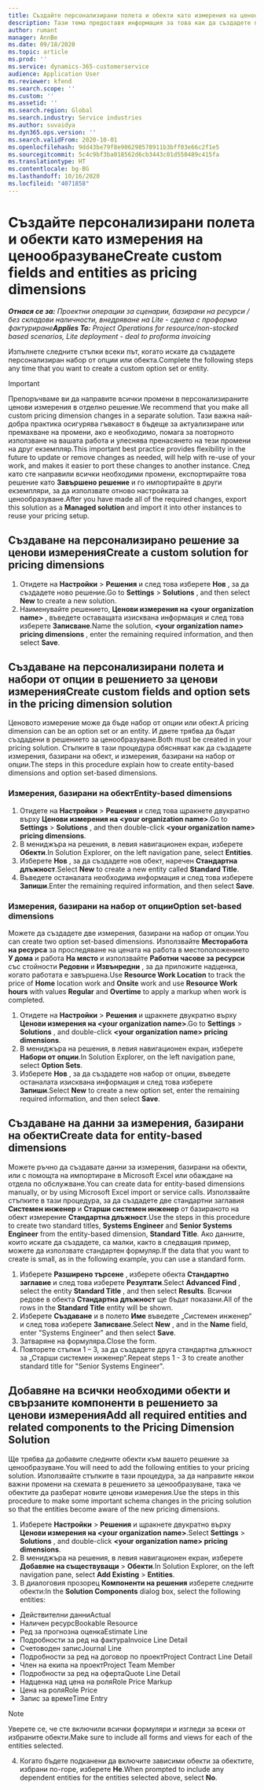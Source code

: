 ```yaml
---
title: Създайте персонализирани полета и обекти като измерения на ценообразуване
description: Тази тема предоставя информация за това как да създадете персонализирани набори от опции или обекти.
author: rumant
manager: AnnBe
ms.date: 09/18/2020
ms.topic: article
ms.prod: ''
ms.service: dynamics-365-customerservice
audience: Application User
ms.reviewer: kfend
ms.search.scope: ''
ms.custom: ''
ms.assetid: ''
ms.search.region: Global
ms.search.industry: Service industries
ms.author: suvaidya
ms.dyn365.ops.version: ''
ms.search.validFrom: 2020-10-01
ms.openlocfilehash: 9dd43be79f8e906298578911b3bff03e66c2f1e5
ms.sourcegitcommit: 5c4c9bf3ba018562d6cb3443c01d550489c415fa
ms.translationtype: HT
ms.contentlocale: bg-BG
ms.lasthandoff: 10/16/2020
ms.locfileid: "4071858"
---
```

# <a name="create-custom-fields-and-entities-as-pricing-dimensions"></a><span data-ttu-id="51a21-103">Създайте персонализирани полета и обекти като измерения на ценообразуване</span><span class="sxs-lookup"><span data-stu-id="51a21-103">Create custom fields and entities as pricing dimensions</span></span>

<span data-ttu-id="51a21-104">_**Отнася се за:** Проектни операции за сценарии, базирани на ресурси / без складови наличности, внедряване на Lite - сделка с проформа фактуриране_</span><span class="sxs-lookup"><span data-stu-id="51a21-104">_**Applies To:** Project Operations for resource/non-stocked based scenarios, Lite deployment - deal to proforma invoicing_</span></span>

<span data-ttu-id="51a21-105">Изпълнете следните стъпки всеки път, когато искате да създадете персонализиран набор от опции или обекта.</span><span class="sxs-lookup"><span data-stu-id="51a21-105">Complete the following steps any time that you want to create a custom option set or entity.</span></span>

> [!IMPORTANT]
> <span data-ttu-id="51a21-106">Препоръчваме ви да направите всички промени в персонализираните ценови измерения в отделно решение.</span><span class="sxs-lookup"><span data-stu-id="51a21-106">We recommend that you make all custom pricing dimension changes in a separate solution.</span></span> <span data-ttu-id="51a21-107">Тази важна най-добра практика осигурява гъвкавост в бъдеще за актуализиране или премахване на промени, ако е необходимо, помага за повторното използване на вашата работа и улеснява пренасянето на тези промени на друг екземпляр.</span><span class="sxs-lookup"><span data-stu-id="51a21-107">This important best practice provides flexibility in the future to update or remove changes as needed, will help with re-use of your work, and makes it easier to port these changes to another instance.</span></span> <span data-ttu-id="51a21-108">След като сте направили всички необходими промени, експортирайте това решение като **Завършено решение** и го импортирайте в други екземпляри, за да използвате отново настройката за ценообразуване.</span><span class="sxs-lookup"><span data-stu-id="51a21-108">After you have made all of the required changes, export this solution as a **Managed solution** and import it into other instances to reuse your pricing setup.</span></span>


## <a name="create-a-custom-solution-for-pricing-dimensions"></a><span data-ttu-id="51a21-109">Създаване на персонализирано решение за ценови измерения</span><span class="sxs-lookup"><span data-stu-id="51a21-109">Create a custom solution for pricing dimensions</span></span>
1. <span data-ttu-id="51a21-110">Отидете на **Настройки** > **Решения** и след това изберете **Нов** , за да създадете ново решение.</span><span class="sxs-lookup"><span data-stu-id="51a21-110">Go to **Settings** > **Solutions** , and then select **New** to create a new solution.</span></span> 
2. <span data-ttu-id="51a21-111">Наименувайте решението, **Ценови измерения на \<your organization name>** , въведете оставащата изисквана информация и след това изберете **Записване**.</span><span class="sxs-lookup"><span data-stu-id="51a21-111">Name the solution, **\<your organization name> pricing dimensions** , enter the remaining required information, and then select **Save**.</span></span>
  
## <a name="create-custom-fields-and-option-sets-in-the-pricing-dimension-solution"></a><span data-ttu-id="51a21-112">Създаване на персонализирани полета и набори от опции в решението за ценови измерения</span><span class="sxs-lookup"><span data-stu-id="51a21-112">Create custom fields and option sets in the pricing dimension solution</span></span>

<span data-ttu-id="51a21-113">Ценовото измерение може да бъде набор от опции или обект.</span><span class="sxs-lookup"><span data-stu-id="51a21-113">A pricing dimension can be an option set or an entity.</span></span> <span data-ttu-id="51a21-114">И двете трябва да бъдат създадени в решението за ценообразуване.</span><span class="sxs-lookup"><span data-stu-id="51a21-114">Both must be created in your pricing solution.</span></span> <span data-ttu-id="51a21-115">Стъпките в тази процедура обясняват как да създадете измерения, базирани на обект, и измерения, базирани на набор от опции.</span><span class="sxs-lookup"><span data-stu-id="51a21-115">The steps in this procedure explain how to create entity-based dimensions and option set-based dimensions.</span></span>

### <a name="entity-based-dimensions"></a><span data-ttu-id="51a21-116">Измерения, базирани на обект</span><span class="sxs-lookup"><span data-stu-id="51a21-116">Entity-based dimensions</span></span>

1. <span data-ttu-id="51a21-117">Отидете на **Настройки** > **Решения** и след това щракнете двукратно върху **Ценови измерения на \<your organization name>**.</span><span class="sxs-lookup"><span data-stu-id="51a21-117">Go to **Settings** > **Solutions** , and then double-click **\<your organization name> pricing dimensions**.</span></span>
2. <span data-ttu-id="51a21-118">В мениджъра на решения, в левия навигационен екран, изберете **Обекти**.</span><span class="sxs-lookup"><span data-stu-id="51a21-118">In Solution Explorer, on the left navigation pane, select **Entities**.</span></span>
3. <span data-ttu-id="51a21-119">Изберете **Нов** , за да създадете нов обект, наречен **Стандартна длъжност**.</span><span class="sxs-lookup"><span data-stu-id="51a21-119">Select **New** to create a new entity called **Standard Title**.</span></span> 
4. <span data-ttu-id="51a21-120">Въведете останалата необходима информация и след това изберете **Запиши**.</span><span class="sxs-lookup"><span data-stu-id="51a21-120">Enter the remaining required information, and then select **Save**.</span></span>


### <a name="option-set-based-dimensions"></a><span data-ttu-id="51a21-121">Измерения, базирани на набор от опции</span><span class="sxs-lookup"><span data-stu-id="51a21-121">Option set-based dimensions</span></span> 
<span data-ttu-id="51a21-122">Можете да създадете две измерения, базирани на набор от опции.</span><span class="sxs-lookup"><span data-stu-id="51a21-122">You can create two option set-based dimensions.</span></span> <span data-ttu-id="51a21-123">Използвайте **Месторабота на ресурса** за проследяване на цената на работа в местоположението **У дома** и работа **На място** и използвайте **Работни часове за ресурси** със стойности **Редовни** и **Извънредни** , за да приложите надценка, когато работата е завършена.</span><span class="sxs-lookup"><span data-stu-id="51a21-123">Use **Resource Work Location** to track the price of **Home** location work and **Onsite** work and use **Resource Work hours** with values **Regular** and **Overtime** to apply a markup when work is completed.</span></span>


1. <span data-ttu-id="51a21-124">Отидете на **Настройки** > **Решения** и щракнете двукратно върху **Ценови измерения на \<your organization name>**.</span><span class="sxs-lookup"><span data-stu-id="51a21-124">Go to **Settings** > **Solutions** , and double-click  **\<your organization name> pricing dimensions**.</span></span> 
2. <span data-ttu-id="51a21-125">В мениджъра на решения, в левия навигационен екран, изберете **Набори от опции**.</span><span class="sxs-lookup"><span data-stu-id="51a21-125">In Solution Explorer, on the left navigation pane, select  **Option Sets**.</span></span> 
3. <span data-ttu-id="51a21-126">Изберете **Нов** , за да създадете нов набор от опции, въведете останалата изисквана информация и след това изберете **Запиши**.</span><span class="sxs-lookup"><span data-stu-id="51a21-126">Select **New** to create a new option set, enter the remaining required information, and then select **Save**.</span></span>

## <a name="create-data-for-entity-based-dimensions"></a><span data-ttu-id="51a21-127">Създаване на данни за измерения, базирани на обекти</span><span class="sxs-lookup"><span data-stu-id="51a21-127">Create data for entity-based dimensions</span></span>

<span data-ttu-id="51a21-128">Можете ръчно да създавате данни за измерения, базирани на обекти, или с помощта на импортиране в Microsoft Excel или обаждане на отдела по обслужване.</span><span class="sxs-lookup"><span data-stu-id="51a21-128">You can create data for entity-based dimensions manually, or by using Microsoft Excel import or service calls.</span></span> <span data-ttu-id="51a21-129">Използвайте стъпките в тази процедура, за да създадете две стандартни заглавия **Системен инженер** и **Старши системен инженер** от базираното на обект измерение **Стандартна длъжност**.</span><span class="sxs-lookup"><span data-stu-id="51a21-129">Use the steps in this procedure to create two standard titles, **Systems Engineer** and **Senior Systems Engineer** from the entity-based dimension, **Standard Title**.</span></span> <span data-ttu-id="51a21-130">Ако данните, които искате да създадете, са малки, както в следващия пример, можете да използвате стандартен формуляр.</span><span class="sxs-lookup"><span data-stu-id="51a21-130">If the data that you want to create is small, as in the following example, you can use a standard form.</span></span>

1. <span data-ttu-id="51a21-131">Изберете **Разширено търсене** , изберете обекта **Стандартно заглавие** и след това изберете **Резултати**.</span><span class="sxs-lookup"><span data-stu-id="51a21-131">Select **Advanced Find** , select the entity **Standard Title** , and then select **Results**.</span></span> <span data-ttu-id="51a21-132">Всички редове в обекта **Стандартна длъжност** ще бъдат показани.</span><span class="sxs-lookup"><span data-stu-id="51a21-132">All of the rows in the **Standard Title** entity will be shown.</span></span>
2. <span data-ttu-id="51a21-133">Изберете **Създаване** и в полето **Име** въведете „Системен инженер“ и след това изберете **Записване**.</span><span class="sxs-lookup"><span data-stu-id="51a21-133">Select **New** , and in the **Name** field, enter "Systems Engineer" and then select **Save**.</span></span>
3. <span data-ttu-id="51a21-134">Затваряне на формуляра.</span><span class="sxs-lookup"><span data-stu-id="51a21-134">Close the form.</span></span> 
4. <span data-ttu-id="51a21-135">Повторете стъпки 1 – 3, за да създадете друга стандартна длъжност за „Старши системен инженер“.</span><span class="sxs-lookup"><span data-stu-id="51a21-135">Repeat steps 1 - 3 to create another standard title for "Senior Systems Engineer".</span></span>

## <a name="add-all-required-entities-and-related-components-to-the-pricing-dimension-solution"></a><span data-ttu-id="51a21-136">Добавяне на всички необходими обекти и свързаните компоненти в решението за ценови измерения</span><span class="sxs-lookup"><span data-stu-id="51a21-136">Add all required entities and related components to the Pricing Dimension Solution</span></span>
<span data-ttu-id="51a21-137">Ще трябва да добавите следните обекти към вашето решение за ценообразуване.</span><span class="sxs-lookup"><span data-stu-id="51a21-137">You will need to add the following entities to your pricing solution.</span></span> <span data-ttu-id="51a21-138">Използвайте стъпките в тази процедура, за да направите някои важни промени на схемата в решението за ценообразуване, така че обектите да разберат новите ценови измерения.</span><span class="sxs-lookup"><span data-stu-id="51a21-138">Use the steps in this procedure to make some important schema changes in the pricing solution so that the entities become aware of the new pricing dimensions.</span></span>

1. <span data-ttu-id="51a21-139">Изберете **Настройки** > **Решения** и щракнете двукратно върху **Ценови измерения на \<your organization name>**.</span><span class="sxs-lookup"><span data-stu-id="51a21-139">Select **Settings** > **Solutions** , and double-click **\<your organization name> pricing dimensions**.</span></span> 
2. <span data-ttu-id="51a21-140">В мениджъра на решения, в левия навигационен екран, изберете **Добавяне на съществуващи**  >  **Обекти**.</span><span class="sxs-lookup"><span data-stu-id="51a21-140">In Solution Explorer, on the left navigation pane, select **Add Existing** > **Entities**.</span></span>
3. <span data-ttu-id="51a21-141">В диалоговия прозорец **Компоненти на решения** изберете следните обекти:</span><span class="sxs-lookup"><span data-stu-id="51a21-141">In the **Solution Components** dialog box, select the following entities:</span></span>

  - <span data-ttu-id="51a21-142">Действителни данни</span><span class="sxs-lookup"><span data-stu-id="51a21-142">Actual</span></span>
  - <span data-ttu-id="51a21-143">Наличен ресурс</span><span class="sxs-lookup"><span data-stu-id="51a21-143">Bookable Resource</span></span>
  - <span data-ttu-id="51a21-144">Ред за прогнозна оценка</span><span class="sxs-lookup"><span data-stu-id="51a21-144">Estimate Line</span></span>
  - <span data-ttu-id="51a21-145">Подробности за ред на фактура</span><span class="sxs-lookup"><span data-stu-id="51a21-145">Invoice Line Detail</span></span>
  - <span data-ttu-id="51a21-146">Счетоводен запис</span><span class="sxs-lookup"><span data-stu-id="51a21-146">Journal Line</span></span>
  - <span data-ttu-id="51a21-147">Подробности за ред на договор по проект</span><span class="sxs-lookup"><span data-stu-id="51a21-147">Project Contract Line Detail</span></span>
  - <span data-ttu-id="51a21-148">Член на екипа на проект</span><span class="sxs-lookup"><span data-stu-id="51a21-148">Project Team Member</span></span>
  - <span data-ttu-id="51a21-149">Подробности за ред на оферта</span><span class="sxs-lookup"><span data-stu-id="51a21-149">Quote Line Detail</span></span>
  - <span data-ttu-id="51a21-150">Надценка над цена на роля</span><span class="sxs-lookup"><span data-stu-id="51a21-150">Role Price Markup</span></span>
  - <span data-ttu-id="51a21-151">Цена на роля</span><span class="sxs-lookup"><span data-stu-id="51a21-151">Role Price</span></span> 
  - <span data-ttu-id="51a21-152">Запис за време</span><span class="sxs-lookup"><span data-stu-id="51a21-152">Time Entry</span></span> 


> [!NOTE]
> <span data-ttu-id="51a21-153">Уверете се, че сте включили всички формуляри и изгледи за всеки от избраните обекти.</span><span class="sxs-lookup"><span data-stu-id="51a21-153">Make sure to include all forms and views for each of the entities selected.</span></span>

4. <span data-ttu-id="51a21-154">Когато бъдете подканени да включите зависими обекти за обектите, избрани по-горе, изберете **Не**.</span><span class="sxs-lookup"><span data-stu-id="51a21-154">When prompted to include any dependent entities for the entities selected above, select **No**.</span></span>


